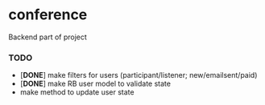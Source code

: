 conference
==========

Backend part of project

### TODO

 * [__DONE__] make filters for users (participant/listener; new/emailsent/paid)
 * [__DONE__] make RB user model to validate state
 * make method to update user state
